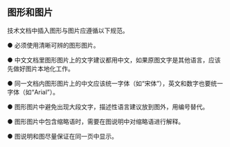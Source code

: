 ## 图形和图片

技术文档中插入图形与图片应遵循以下规范。

 

●   必须使用清晰可辨的图形图片。

●   中文文档里图形图片上的文字建议都用中文，如果原图文字是其他语言，应该先做好图片本地化工作。

●   同一文档内图形图片上的中文应该统一字体（如“宋体”），英文和数字也要统一字体（如“Arial”）。

●   图形图片中避免出现大段文字，描述性语言建议放到图外，用编号替代。

●   图形图片中包含缩略语时，需要在图说明中对缩略语进行解释。

●   图说明和图尽量保证在同一页中显示。